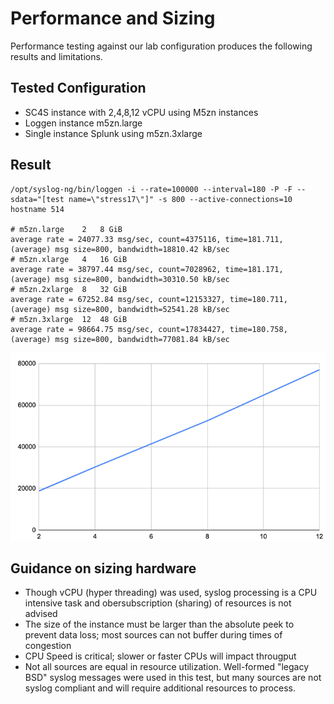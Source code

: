 # Performance and Sizing
Performance testing against our lab configuration produces the following results and limitations. 

## Tested Configuration

* SC4S instance with 2,4,8,12 vCPU using M5zn instances
* Loggen instance m5zn.large
* Single instance Splunk using m5zn.3xlarge

## Result  

```
/opt/syslog-ng/bin/loggen -i --rate=100000 --interval=180 -P -F --sdata="[test name=\"stress17\"]" -s 800 --active-connections=10 hostname 514

# m5zn.large	2	8 GiB
average rate = 24077.33 msg/sec, count=4375116, time=181.711, (average) msg size=800, bandwidth=18810.42 kB/sec
# m5zn.xlarge	4	16 GiB
average rate = 38797.44 msg/sec, count=7028962, time=181.171, (average) msg size=800, bandwidth=30310.50 kB/sec
# m5zn.2xlarge	8	32 GiB
average rate = 67252.84 msg/sec, count=12153327, time=180.711, (average) msg size=800, bandwidth=52541.28 kB/sec
# m5zn.3xlarge	12	48 GiB
average rate = 98664.75 msg/sec, count=17834427, time=180.758, (average) msg size=800, bandwidth=77081.84 kB/sec
```

![](throughput.png)

## Guidance on sizing hardware

* Though vCPU (hyper threading) was used, syslog processing is a CPU intensive task and obersubscription (sharing) of resources is not advised
* The size of the instance must be larger than the absolute peek to prevent data loss; most sources can not buffer during times of congestion
* CPU Speed is critical; slower or faster CPUs will impact througput
* Not all sources are equal in resource utilization. Well-formed "legacy BSD" syslog messages were used in this test, but many sources are not syslog compliant and will require additional resources to process.


